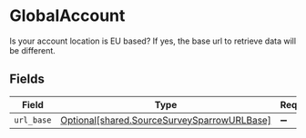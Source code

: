 # GlobalAccount

Is your account location is EU based? If yes, the base url to retrieve data will be different.


## Fields

| Field                                                                                            | Type                                                                                             | Required                                                                                         | Description                                                                                      |
| ------------------------------------------------------------------------------------------------ | ------------------------------------------------------------------------------------------------ | ------------------------------------------------------------------------------------------------ | ------------------------------------------------------------------------------------------------ |
| `url_base`                                                                                       | [Optional[shared.SourceSurveySparrowURLBase]](../../models/shared/sourcesurveysparrowurlbase.md) | :heavy_minus_sign:                                                                               | N/A                                                                                              |